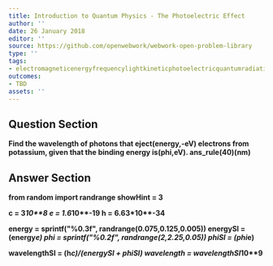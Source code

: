 ```yaml
---
title: Introduction to Quantum Physics - The Photoelectric Effect
author: ''
date: 26 January 2018
editor: ''
source: https://github.com/openwebwork/webwork-open-problem-library
type: ''
tags:
- electromagneticenergyfrequencylightkineticphotoelectricquantumradiationwavelength
outcomes:
- TBD
assets: ''
---
```


## Question Section 

<b>
Find the wavelength of photons that eject(energy,-eV) electrons from potassium, given that the binding energy is(phi,eV).
ans_rule(40)(nm)



## Answer Section

from random import randrange
showHint = 3

c = 3*10**8
e = 1.6*10**-19
h = 6.63*10**-34

energy = sprintf("%0.3f", randrange(0.075,0.125,0.005))
energySI = (energy*e)
phi = sprintf("%0.2f", randrange(2,2.25,0.05))
phiSI  = (phi*e)

wavelengthSI = (h*c)/(energySI + phiSI)
wavelength = wavelengthSI*10**9